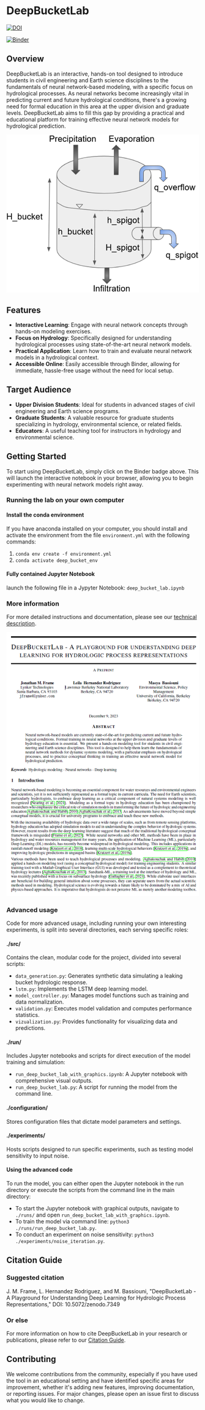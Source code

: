 # DeepBucketLab

[![DOI](https://sandbox.zenodo.org/badge/DOI/10.5072/zenodo.7349.svg)](https://sandbox.zenodo.org/doi/10.5072/zenodo.7348)

[![Binder](https://mybinder.org/badge_logo.svg)](https://mybinder.org/v2/gh/NWC-CUAHSI-Summer-Institute/deep_bucket_lab/HEAD)

## Overview

DeepBucketLab is an interactive, hands-on tool designed to introduce students in civil engineering and Earth science disciplines to the fundamentals of neural network-based modeling, with a specific focus on hydrological processes. As neural networks become increasingly vital in predicting current and future hydrological conditions, there's a growing need for formal education in this area at the upper division and graduate levels. DeepBucketLab aims to fill this gap by providing a practical and educational platform for training effective neural network models for hydrological prediction.

![Bucket Schematic](./figs/bucket_schematic.png)

## Features

- **Interactive Learning**: Engage with neural network concepts through hands-on modeling exercises.
- **Focus on Hydrology**: Specifically designed for understanding hydrological processes using state-of-the-art neural network models.
- **Practical Application**: Learn how to train and evaluate neural network models in a hydrological context.
- **Accessible Online**: Easily accessible through Binder, allowing for immediate, hassle-free usage without the need for local setup.

## Target Audience

- **Upper Division Students**: Ideal for students in advanced stages of civil engineering and Earth science programs.
- **Graduate Students**: A valuable resource for graduate students specializing in hydrology, environmental science, or related fields.
- **Educators**: A useful teaching tool for instructors in hydrology and environmental science.

## Getting Started

To start using DeepBucketLab, simply click on the Binder badge above. This will launch the interactive notebook in your browser, allowing you to begin experimenting with neural network models right away. 

### Running the lab on your own computer

#### Install the conda environment
If you have anaconda installed on your computer, you should install and activate the environment from the file `environment.yml` with the following commands:
1. `conda env create -f environment.yml`  
2. `conda activate deep_bucket_env`

#### Fully contained Jupyter Notebook
launch the following file in a Jypyter Notebook: `deep_bucket_lab.ipynb`

### More information
For more detailed instructions and documentation, please see our [technical description](./report/deep_bucket_lab.pdf).

![Title Page](./report/title_page.png)

### Advanced usage

Code for more advanced usage, including running your own interesting experiments, is split into several directories, each serving specific roles:

#### ./src/

Contains the clean, modular code for the project, divided into several scripts:  
  - `data_generation.py`: Generates synthetic data simulating a leaking bucket hydrologic response.  
  - `lstm.py`: Implements the LSTM deep learning model.  
  - `model_controller.py`: Manages model functions such as training and data normalization.  
  - `validation.py`: Executes model validation and computes performance statistics.  
  - `vizualization.py`: Provides functionality for visualizing data and predictions.  

#### ./run/

Includes Jupyter notebooks and scripts for direct execution of the model training and simulation:
  - `run_deep_bucket_lab_with_graphics.ipynb`: A Jupyter notebook with comprehensive visual outputs.
  - `run_deep_bucket_lab.py`: A script for running the model from the command line.

#### ./configuration/

Stores configuration files that dictate model parameters and settings.

#### ./experiments/

Hosts scripts designed to run specific experiments, such as testing model sensitivity to input noise.

#### Using the advanced code

To run the model, you can either open the Jupyter notebook in the run directory or execute the scripts from the command line in the main directory:
  - To start the Jupyter notebook with graphical outputs, navigate to `./runs/` and open `run_deep_bucket_lab_with_graphics.ipynb`.  
  - To train the model via command line: `python3 ./runs/run_deep_bucket_lab.py`.  
  - To conduct an experiment on noise sensitivity: `python3 ./experiments/noise_iteration.py`.  

## Citation Guide

### Suggested citation
J. M. Frame, L. Hernandez Rodriguez, and M. Bassiouni, "DeepBucketLab - A Playground for Understanding Deep Learning for Hydrologic Process Representations," DOI: 10.5072/zenodo.7349  

### Or else
For more information on how to cite DeepBucketLab in your research or publications, please refer to our [Citation Guide](./CITATION.md).

## Contributing

We welcome contributions from the community, especially if you have used the tool in an educational setting and have identified specific areas for improvement, whether it's adding new features, improving documentation, or reporting issues. For major changes, please open an issue first to discuss what you would like to change.
